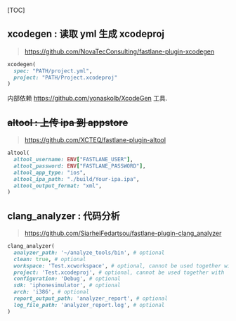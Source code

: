 [TOC]



## xcodegen : 读取 yml 生成 xcodeproj

> https://github.com/NovaTecConsulting/fastlane-plugin-xcodegen

```ruby
xcodegen(
  spec: "PATH/project.yml",
  project: "PATH/Project.xcodeproj"
)
```

内部依赖 https://github.com/yonaskolb/XcodeGen 工具.




## ~~altool : 上传 ipa 到 appstore~~

> https://github.com/XCTEQ/fastlane-plugin-altool

```ruby
altool(
  altool_username: ENV["FASTLANE_USER"],
  altool_password: ENV["FASTLANE_PASSWORD"],
  altool_app_type: "ios",
  altool_ipa_path: "./build/Your-ipa.ipa",
  altool_output_format: "xml",
)
```



## clang_analyzer : 代码分析

> https://github.com/SiarheiFedartsou/fastlane-plugin-clang_analyzer

```ruby
clang_analyzer(
  analyzer_path: '~/analyze_tools/bin', # optional
  clean: true, # optional
  workspace: 'Test.xcworkspace', # optional, cannot be used together with `project` option
  project: 'Test.xcodeproj', # optional, cannot be used together with `workspace` option
  configuration: 'Debug', # optional
  sdk: 'iphonesimulator', # optional
  arch: 'i386', # optional
  report_output_path: 'analyzer_report', # optional
  log_file_path: 'analyzer_report.log', # optional
)
```


